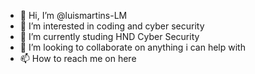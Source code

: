 - 👋 Hi, I’m @luismartins-LM
- 👀 I’m interested in coding and cyber security 
- 🌱 I’m currently studing HND Cyber Security
- 💞️ I’m looking to collaborate on anything i can help with 
- 📫 How to reach me on here

<!---
luismartins-LM/luismartins-LM is a ✨ special ✨ repository because its `README.md` (this file) appears on your GitHub profile.
You can click the Preview link to take a look at your changes.
--->
